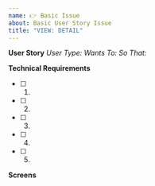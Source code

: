 ```yaml
---
name: 👉 Basic Issue
about: Basic User Story Issue
title: "VIEW: DETAIL"
---
```


**User Story**
_User Type:_
_Wants To:_
_So That:_

**Technical Requirements**
- [ ] 1.
- [ ] 2.
- [ ] 3.
- [ ] 4.
- [ ] 5.

**Screens**
